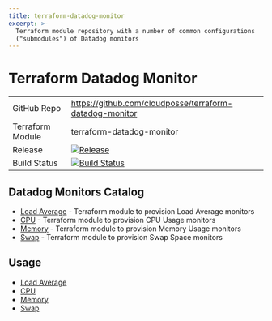```yaml
---
title: terraform-datadog-monitor
excerpt: >-
  Terraform module repository with a number of common configurations
  ("submodules") of Datadog monitors
---
```


# Terraform Datadog Monitor

|                  |                                                                                                                                                                |
|:-----------------|:---------------------------------------------------------------------------------------------------------------------------------------------------------------|
| GitHub Repo      | <https://github.com/cloudposse/terraform-datadog-monitor>                                                                                                      |
| Terraform Module | terraform-datadog-monitor                                                                                                                                      |
| Release          | [![Release](https://img.shields.io/github/release/cloudposse/terraform-datadog-monitor.svg)](https://github.com/cloudposse/terraform-datadog-monitor/releases) |
| Build Status     | [![Build Status](https://travis-ci.org/cloudposse/terraform-datadog-monitor.svg?branch=master)](https://travis-ci.org/cloudposse/terraform-datadog-monitor)    |

## Datadog Monitors Catalog

- [Load Average](https://github.com/cloudposse/terraform-datadog-monitor/tree/master/modules/load_average) - Terraform module to provision Load Average monitors
- [CPU](https://github.com/cloudposse/terraform-datadog-monitor/tree/master/modules/cpu) - Terraform module to provision CPU Usage monitors
- [Memory](https://github.com/cloudposse/terraform-datadog-monitor/tree/master/modules/memory) - Terraform module to provision Memory Usage monitors
- [Swap](https://github.com/cloudposse/terraform-datadog-monitor/tree/master/modules/swap) - Terraform module to provision Swap Space monitors

## Usage

- [Load Average](https://github.com/cloudposse/terraform-datadog-monitor/tree/master/modules/load_average)
- [CPU](https://github.com/cloudposse/terraform-datadog-monitor/tree/master/modules/cpu)
- [Memory](https://github.com/cloudposse/terraform-datadog-monitor/tree/master/modules/memory)
- [Swap](https://github.com/cloudposse/terraform-datadog-monitor/tree/master/modules/swap)
